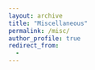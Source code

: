 ```yaml
---
layout: archive
title: "Miscellaneous"
permalink: /misc/
author_profile: true
redirect_from:
  - 
---
```

